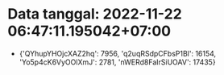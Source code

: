 # Data tanggal: 2022-11-22 06:47:11.195042+07:00

* {'QYhupYHOjcXAZ2hq': 7956, 'q2uqRSdpCFbsP1Bl': 16154, 'Yo5p4cK6VyOOlXmJ': 2781, 'nWERd8FaIrSiUOAV': 17435}
